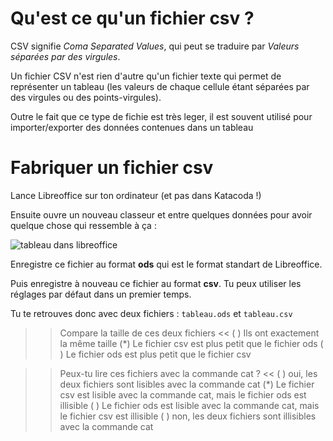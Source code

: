 # Qu'est ce qu'un fichier csv ?

CSV signifie *Coma Separated Values*, qui peut se traduire par *Valeurs séparées par des virgules*.

Un fichier CSV n'est rien d'autre qu'un fichier texte qui permet de représenter un tableau (les valeurs de chaque cellule étant séparées par des virgules ou des points-virgules).

Outre le fait que ce type de fichie est très leger, il est souvent utilisé pour importer/exporter des données contenues dans un tableau

# Fabriquer un fichier csv

Lance Libreoffice sur ton ordinateur (et pas dans Katacoda !)

Ensuite ouvre un nouveau classeur et entre quelques données pour avoir quelque chose qui ressemble à ça :

<img src="./assets/tableau.png" alt="tableau dans libreoffice"/>

Enregistre ce fichier au format **ods** qui est le format standart de Libreoffice.

Puis enregistre à nouveau ce fichier au format **csv**. Tu peux utiliser les réglages par défaut dans un premier temps.

Tu te retrouves donc avec deux fichiers : `tableau.ods` et `tableau.csv`

>> Compare la taille de ces deux fichiers <<
( ) Ils ont exactement la même taille
(*) Le fichier csv est plus petit que le fichier ods
( ) Le fichier ods est plus petit que le fichier csv


>> Peux-tu lire ces fichiers avec la commande cat ? <<
( ) oui, les deux fichiers sont lisibles avec la commande cat
(*) Le fichier csv est lisible avec la commande cat, mais le fichier ods est illisible
( ) Le fichier ods est lisible avec la commande cat, mais le fichier csv est illisible
( ) non, les deux fichiers sont illisibles avec la commande cat
